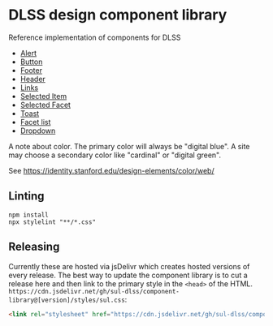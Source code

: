 # DLSS design component library
Reference implementation of components for DLSS

* [Alert](alerts/)
* [Button](button/)
* [Footer](footer/)
* [Header](header/)
* [Links](links/)
* [Selected Item](selected_item/)
* [Selected Facet](selected_facet/)
* [Toast](toast/)
* [Facet list](facets/)
* [Dropdown](dropdown/)


A note about color.  The primary color will always be "digital blue".  A site may
choose a secondary color like "cardinal" or "digital green".

See <https://identity.stanford.edu/design-elements/color/web/>

## Linting
```
npm install
npx stylelint "**/*.css"
```


## Releasing

Currently these are hosted via jsDelivr which creates hosted versions of every release. The best way to update the component library is to cut a release here and then link to the primary style in the `<head>` of the HTML. `https://cdn.jsdelivr.net/gh/sul-dlss/component-library@[version]/styles/sul.css`:
```html
<link rel="stylesheet" href="https://cdn.jsdelivr.net/gh/sul-dlss/component-library@v2024-09-04/styles/sul.css" />
```
